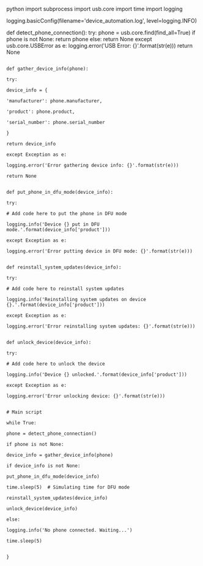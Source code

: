 python
import subprocess
import usb.core
import time
import logging

logging.basicConfig(filename='device_automation.log', level=logging.INFO)

def detect_phone_connection():
    try:
            phone = usb.core.find(find_all=True)
                    if phone is not None:
                                return phone
                                        else:
                                                    return None
                                                        except usb.core.USBError as e:
                                                                logging.error('USB Error: {}'.format(str(e)))
                                                                        return None

                                                                        def gather_device_info(phone):
                                                                            try:
                                                                                    device_info = {
                                                                                                    'manufacturer': phone.manufacturer,
                                                                                                                'product': phone.product,
                                                                                                                            'serial_number': phone.serial_number
                                                                                    }
                                                                                            return device_info
                                                                                                except Exception as e:
                                                                                                        logging.error('Error gathering device info: {}'.format(str(e)))
                                                                                                                return None

                                                                                                                def put_phone_in_dfu_mode(device_info):
                                                                                                                    try:
                                                                                                                            # Add code here to put the phone in DFU mode
                                                                                                                                    logging.info('Device {} put in DFU mode.'.format(device_info['product']))
                                                                                                                                        except Exception as e:
                                                                                                                                                logging.error('Error putting device in DFU mode: {}'.format(str(e)))

                                                                                                                                                def reinstall_system_updates(device_info):
                                                                                                                                                    try:
                                                                                                                                                            # Add code here to reinstall system updates
                                                                                                                                                                    logging.info('Reinstalling system updates on device {}.'.format(device_info['product']))
                                                                                                                                                                        except Exception as e:
                                                                                                                                                                                logging.error('Error reinstalling system updates: {}'.format(str(e)))

                                                                                                                                                                                def unlock_device(device_info):
                                                                                                                                                                                    try:
                                                                                                                                                                                            # Add code here to unlock the device
                                                                                                                                                                                                    logging.info('Device {} unlocked.'.format(device_info['product']))
                                                                                                                                                                                                        except Exception as e:
                                                                                                                                                                                                                logging.error('Error unlocking device: {}'.format(str(e)))

                                                                                                                                                                                                                # Main script
                                                                                                                                                                                                                while True:
                                                                                                                                                                                                                    phone = detect_phone_connection()
                                                                                                                                                                                                                        if phone is not None:
                                                                                                                                                                                                                                device_info = gather_device_info(phone)
                                                                                                                                                                                                                                        if device_info is not None:
                                                                                                                                                                                                                                                    put_phone_in_dfu_mode(device_info)
                                                                                                                                                                                                                                                                time.sleep(5)  # Simulating time for DFU mode
                                                                                                                                                                                                                                                                            reinstall_system_updates(device_info)
                                                                                                                                                                                                                                                                                        unlock_device(device_info)
                                                                                                                                                                                                                                                                                            else:
                                                                                                                                                                                                                                                                                                    logging.info('No phone connected. Waiting...')
                                                                                                                                                                                                                                                                                                            time.sleep(5)
                                                                                                                                                                                                                                                                                                            
                                                                                    }